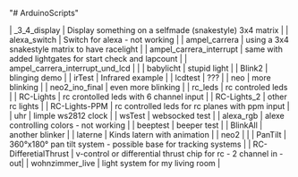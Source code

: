 "# ArduinoScripts" 

| _3_4_display | Display something on a selfmade (snakestyle) 3x4 matrix |
| alexa_switch | Switch for alexa - not working |
| ampel_carrera | using a 3x4 snakestyle matrix to have racelight |
| ampel_carrera_interrupt | same with added lightgates for start check and lapcount |
| ampel_carrera_interrupt_und_lcd |  |
| babylicht | stupid light |
| Blink2 | blinging demo |
| irTest | Infrared example |
| lcdtest | ??? |
| neo | more blinking |
| neo2_ino_final | even more blinking |
| rc_leds | rc controled leds |
| RC-Lights | rc crontolled leds with 6 channel input |
| RC-Lights_2 | other rc lights |
| RC-Lights-PPM | rc controlled leds for rc planes with ppm input |
| uhr | limple ws2812 clock |
| wsTest | websocked test |
| alexa_rgb | alexe controlling colors - not working |
| beeptest | beeper test |
| BlinkAll | another blinker |
| laterne | Kinds latern with animation |
| neo2 |  |
| PanTilt | 360°x180° pan tilt system - possible base for tracking systems |
| RC-DifferetialThrust | v-control or differential thrust chip for rc - 2 channel in -out|
| wohnzimmer_live | light system for my living room |
